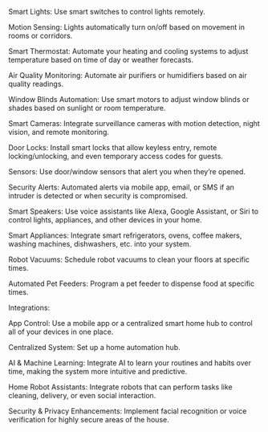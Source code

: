 Smart Lights: Use smart switches to control lights remotely.

Motion Sensing: Lights automatically turn on/off based on movement in rooms or corridors.

Smart Thermostat: Automate your heating and cooling systems to adjust temperature based on time of day or weather forecasts.

Air Quality Monitoring: Automate air purifiers or humidifiers based on air quality readings. 

Window Blinds Automation: Use smart motors to adjust window blinds or shades based on sunlight or room temperature.

Smart Cameras: Integrate surveillance cameras with motion detection, night vision, and remote monitoring.

Door Locks: Install smart locks that allow keyless entry, remote locking/unlocking, and even temporary access codes for guests.

Sensors: Use door/window sensors that alert you when they’re opened. 

Security Alerts: Automated alerts via mobile app, email, or SMS if an intruder is detected or when security is compromised.

Smart Speakers: Use voice assistants like Alexa, Google Assistant, or Siri to control lights, appliances, and other devices in your home.

Smart Appliances: Integrate smart refrigerators, ovens, coffee makers, washing machines, dishwashers, etc. into your system. 

Robot Vacuums: Schedule robot vacuums to clean your floors at specific times.

Automated Pet Feeders: Program a pet feeder to dispense food at specific times.




Integrations:


App Control: Use a mobile app or a centralized smart home hub to control all of your devices in one place.

Centralized System: Set up a home automation hub.

AI & Machine Learning: Integrate AI to learn your routines and habits over time, making the system more intuitive and predictive.

Home Robot Assistants: Integrate robots that can perform tasks like cleaning, delivery, or even social interaction.

Security & Privacy Enhancements: Implement facial recognition or voice verification for highly secure areas of the house.
